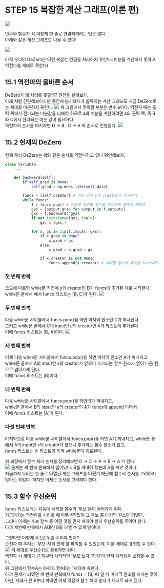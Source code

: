 # STEP 15 복잡한 계산 그래프(이론 편)


<image src = "../../밑바닥3 그림과 수식/그림 15-1.png">

변수와 함수가 꼭 이렇게 한 줄로 연결되리라는 법은 없다.  
아래와 같은 계산 그래프도 나올 수 있다!

<image src = "../../밑바닥3 그림과 수식/그림 15-2.png">

아직 우리의 DeZero는 이런 복잡한 연결을 처리하지 못한다.(미분을 계산하지 못하고, 역전파를 제대로 못한다)

## 15.1 역전파의 올바른 순서
DeZero가 왜 처리를 못할까? 원인을 살펴보자.  
아래 처럼 간단해보이지만 중간에 분기했다가 합류하는 계산 그래프도 지금 DeZero로는 제대로 미분하지 못한다.
<image src = "../../밑바닥3 그림과 수식/그림 15-3.png">
위 그림에서 주목할 부분은 변수 a이다. 역전파 때는 출력 쪽에서 전파되는 미분값을 더해야 하므로 a의 미분을 계산하려면 a의 출력 쪽, 즉 B와 C에서 전파되는 미분 값이 필요하다.   
역전파의 순서를 따지자면 D -> B , C -> A 의 순서로 진행된다.
<image src = "../../밑바닥3 그림과 수식/그림 15-4.png">

## 15.2 현재의 DeZero
현재 우리 DeZero는 위와 같은 순서로 역전파하고 있나 확인해보자.
```python
class Variable:
    ...

    def backward(self):
        if self.grad is None:
            self.grad = np.ones_like(self.data)

        funcs = [self.creator] # 가장 먼저 y의 creator가 추가된다.
        while funcs:
            f = funcs.pop() # 다음에 처리할 함수를 리스트의 끝에서 꺼낸다
            gys = [output.grad for output in f.outputs]
            gxs = f.backward(*gys)
            if not isinstance(gxs, tuple):
                gxs = (gxs,)

            for x, gx in zip(f.inputs, gxs):
                if x.grad is None:
                    x.grad = gx
                else:
                    x.grad = x.grad + gx

                if x.creator is not None:
                    funcs.append(x.creator) # 처리할 함수의 후보를 funcs리스트의 끝에 추가한다. 

```

### 첫 번째 반복
코드에 따르면 while문 직전에 y의 creator인 D가 funcs에 추가된 채로 시작한다.  
while문 끝에서 에서 funcs 리스트는 [B, C]가 된다.
<image src = "../../밑바닥3 그림과 수식/그림 15-6.png">
  
### 두 번째 반복
다음 while문 사이클에서 funcs.pop()을 하면 마지막 원소인 C가 꺼내진다.  
그리고 while문 끝에서 C의 input인 c의 creator인 A가 리스트에 추가된다.   
이때 funcs 리스트는 [B, A]이다. 
<image src = "../../밑바닥3 그림과 수식/그림 15-7.png">

### 세 번째 반복
이제 다음 while문 사이클에서 funcs.pop()을 하면 마지막 원소인 A가 꺼내지고  
while문 끝에서 A의 input인 x의 creator가 없으니 추가되는 함수 원소가 없이 다음 턴으로 넘어가게 된다.  
이때 funcs 리스트는 [B]이다.

### 네 번째 반복
다음 while문 사이클에서 funcs.pop()을 하면 B가 꺼내지고,  
while문 끝에서 B의 input인 a의 creator인 A가 funcs에 append 되어서  
이때 funcs 리스트는 [A]가 된다.

### 다섯 번째 반복
마지막으로 다음 while문 사이클에서 funcs.pop()을 하면 A가 꺼내지고,
while문 끝에서 A의 input인 x의 creator가 없으니 추가되는 함수 원소가 없고,  
funcs 리스트는 빈 리스트가 되어 while문이 종료된다.  

위 과정에서 함수 처리 순서를 정리해보면 D -> C -> A -> B -> A 가 된다.  
<image src = "../../밑바닥3 그림과 수식/그림 15-5.png">
문제는 세 번째 반복에서 일어났다. B를 꺼내야 했는데 A를 꺼낸 것이다.  
지금까지 우리는 한 줄로 나열된 계산 그래프를 다뤘기 때문에 함수의 순서를 고려하지 않아도 되었다. 하지만 이제는 순서를 고려해야 한다.  

## 15.3 함수 우선순위
funcs 리스트에는 다음에 처리할 함수의 '후보'들이 들어가게 된다.  
지금까지는 역전파를 처리할 때 아무생각없이 그 후보 중 마지막 원소만 꺼냈다.  
그러나 이제는 후보 함수 중 어떤 것을 먼저 꺼내야 할지 우선순위를 주어야 한다.  
아까 세번째 반복에서 A대신 B를 꺼낼 수 있게 말이다!  

그렇다면 어떻게 우선순위를 주어야 할까?  
순전파 때 우리는 '부모-자식 관계'를 파악할 수 있었는데, 이를 세대로 표현할 수 있다.
<image src = "../../밑바닥3 그림과 수식/그림 15-8.png">
이 세대를 우선순위로 활용하면 된다.  
역전파 시 세대가 큰 쪽부터 처리하면 '부모'보다 '자식'이 먼저 처리됨을 보장할 수 있다.  
위 그림에서 함수A는 0세대, 함수B는 1세대에 속한다.  
아까 문제가 되었던 세 번째 반복에서 funcs = [B, A] 일 때 마지막 원소를 꺼내는 것이 아닌, 세대가 큰 B부터 꺼내면 이제 역전파 함수 처리 순서가 제대로 되게 된다.
